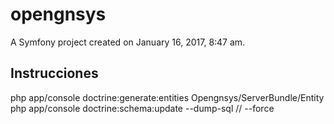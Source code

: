 opengnsys
=========

A Symfony project created on January 16, 2017, 8:47 am.


Instrucciones
-------------

php app/console doctrine:generate:entities Opengnsys/ServerBundle/Entity
php app/console doctrine:schema:update --dump-sql // --force